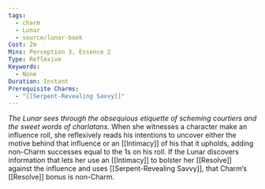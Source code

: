 ```yaml
---
tags:
  - charm
  - Lunar
  - source/lunar-book
Cost: 2m
Mins: Perception 3, Essence 2
Type: Reflexive
Keywords:
  - None
Duration: Instant
Prerequisite Charms:
  - "[[Serpent-Revealing Savvy]]"
---
```

*The Lunar sees through the obsequious etiquette of scheming courtiers and the sweet words of charlatans.*
When she witnesses a character make an influence roll, she reflexively reads his intentions to uncover either the motive behind that influence or an [[Intimacy]] of his that it upholds, adding non-Charm successes equal to the 1s on his roll. If the Lunar discovers information that lets her use an [[Intimacy]] to bolster her [[Resolve]] against the influence and uses [[Serpent-Revealing Savvy]], that Charm’s [[Resolve]] bonus is non-Charm.